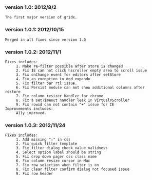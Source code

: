 ### version 1.0: 2012/8/2
    The first major version of gridx.
### version 1.0.1: 2012/10/15
    Merged in all fixes since version 1.0
### version 1.0.2: 2012/11/1
    Fixes includes:
         1. Make re-filter possible after store is changed
         2. Fix IE can not click hscroller empty area to scroll issue
         3. Fix onChange event for editors after setStore
         4. Fix an exception in dod expando
         5. Fix filter bar rtl issue.
         6. Fix Persist module can not show additional columns after restore
         7. Fix column resizer handler for chrome
         8. Fix a setTimeout handler leak in VirtualVScroller
         9. Fix rowid can not contain "+" issue for IE
    Improvements includes:
         A11y improved.
### version 1.0.3: 2012/11/24
    Fixes includes:
         1. Add missing ";" in css
         2. Fix quick filter template
         3. Fix filter dialog check value validness
         4. Select option label should be string
         5. Fix drop down pager css class name
         6. Fix column resize cursor in Mac
         7. Fix row selection when filter is on
         8. Fix clear filter confirm dialog not focused issue
         9. Fix row header